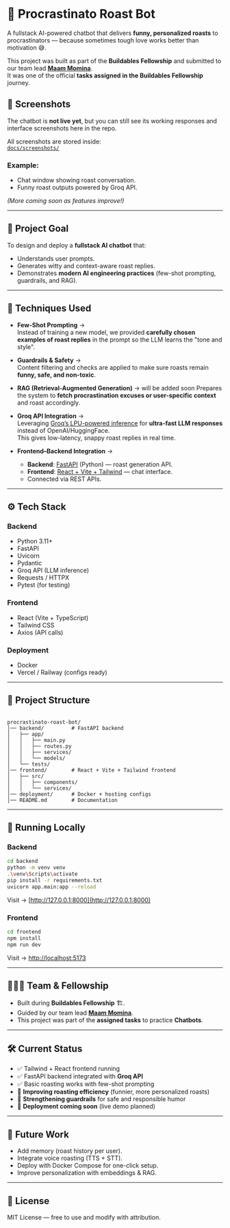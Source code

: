 # 🤖 Procrastinato Roast Bot

A fullstack AI-powered chatbot that delivers **funny, personalized roasts** to procrastinators — because sometimes tough love works better than motivation 😅.  

This project was built as part of the **Buildables Fellowship** and submitted to our team lead [**Maam Momina**](https://github.com/momina02).  
It was one of the official **tasks assigned in the Buildables Fellowship** journey.

## 📸 Screenshots

The chatbot is **not live yet**, but you can still see its working responses and interface screenshots here in the repo.  

All screenshots are stored inside:  
[`docs/screenshots/`](./docs/screenshots/)

### Example:
- Chat window showing roast conversation.  
- Funny roast outputs powered by Groq API.  

*(More coming soon as features improve!)*


---

## 🎯 Project Goal
To design and deploy a **fullstack AI chatbot** that:
- Understands user prompts.
- Generates witty and context-aware roast replies.  
- Demonstrates **modern AI engineering practices** (few-shot prompting, guardrails, and RAG).

---

## 🧠 Techniques Used

- **Few-Shot Prompting** →  
  Instead of training a new model, we provided **carefully chosen examples of roast replies** in the prompt so the LLM learns the "tone and style".

- **Guardrails & Safety** →  
  Content filtering and checks are applied to make sure roasts remain **funny, safe, and non-toxic**.

- **RAG (Retrieval-Augmented Generation)** →  will be added soon
  Prepares the system to **fetch procrastination excuses or user-specific context** and roast accordingly.

- **Groq API Integration** →  
  Leveraging [Groq’s LPU-powered inference](https://groq.com/) for **ultra-fast LLM responses** instead of OpenAI/HuggingFace.  
  This gives low-latency, snappy roast replies in real time.

- **Frontend–Backend Integration** →  
  - **Backend**: [FastAPI](https://fastapi.tiangolo.com/) (Python) — roast generation API.  
  - **Frontend**: [React + Vite + Tailwind](https://vitejs.dev/) — chat interface.  
  - Connected via REST APIs.

---

## ⚙️ Tech Stack

### Backend
- Python 3.11+
- FastAPI
- Uvicorn
- Pydantic
- Groq API (LLM inference)
- Requests / HTTPX
- Pytest (for testing)

### Frontend
- React (Vite + TypeScript)
- Tailwind CSS
- Axios (API calls)

### Deployment
- Docker
- Vercel / Railway (configs ready)

---

## 📂 Project Structure

```

procrastinato-roast-bot/
│── backend/         # FastAPI backend
│   ├── app/
│   │   ├── main.py
│   │   ├── routes.py
│   │   ├── services/
│   │   └── models/
│   └── tests/
│── frontend/        # React + Vite + Tailwind frontend
│   ├── src/
│   │   ├── components/
│   │   └── services/
│── deployment/      # Docker + hosting configs
│── README.md        # Documentation

````

---

## 🚀 Running Locally

### Backend
```bash
cd backend
python -m venv venv
.\venv\Scripts\activate
pip install -r requirements.txt
uvicorn app.main:app --reload
````

Visit → [http://127.0.0.1:8000](http://127.0.0.1:8000)

### Frontend

```bash
cd frontend
npm install
npm run dev
```

Visit → [http://localhost:5173](http://localhost:5173)


---

## 🧑‍🤝‍🧑 Team & Fellowship

* Built during **Buildables Fellowship** 🏗️.
* Guided by our team lead [**Maam Momina**](https://github.com/momina02).
* This project was part of the **assigned tasks** to practice **Chatbots**.

---

## 🛠 Current Status

* ✅ Tailwind + React frontend running
* ✅ FastAPI backend integrated with **Groq API**
* ✅ Basic roasting works with few-shot prompting
* 🔄 **Improving roasting efficiency** (funnier, more personalized roasts)
* 🔄 **Strengthening guardrails** for safe and responsible humor
* 🚀 **Deployment coming soon** (live demo planned)

---

## 🌟 Future Work

* Add memory (roast history per user).
* Integrate voice roasting (TTS + STT).
* Deploy with Docker Compose for one-click setup.
* Improve personalization with embeddings & RAG.

---

## 📜 License

MIT License — free to use and modify with attribution.

```


